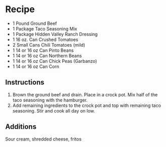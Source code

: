 # Recipe 
- 1 Pound Ground Beef
- 1 Package Taco Seasoning Mix
- 1 Package Hidden Valley Ranch Dressing
- 1 16 oz. Can Crushed Tomatoes
- 2 Small Cans Chili Tomatoes (mild)
- 1 14 or 16 oz Can Pinto Beans
- 1 14 or 16 oz Can Northern Beans
- 1 14 or 16 oz Can Chick Peas (Garbanzo)
- 1 14 or 16 oz Can Corn

## Instructions
1) Brown the ground beef and drain. Place in a crock pot. Mix half of the taco seasoning with the
hamburger. 
2) Add remaining ingredients to the crock pot and top with remaining taco seasoning. Stir and
cook all day on low.

## Additions
Sour cream, shredded cheese, fritos
